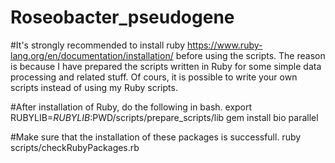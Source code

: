 # Roseobacter_pseudogene

#It's strongly recommended to install ruby https://www.ruby-lang.org/en/documentation/installation/ before using the scripts. The reason is because I have prepared the scripts written in Ruby for some simple data processing and related stuff. Of cours, it is possible to write your own scripts instead of using my Ruby scripts.

#After installation of Ruby, do the following in bash.
export RUBYLIB=$RUBYLIB:$PWD/scripts/prepare_scripts/lib
gem install bio parallel

#Make sure that the installation of these packages is successfull.
ruby scripts/checkRubyPackages.rb
